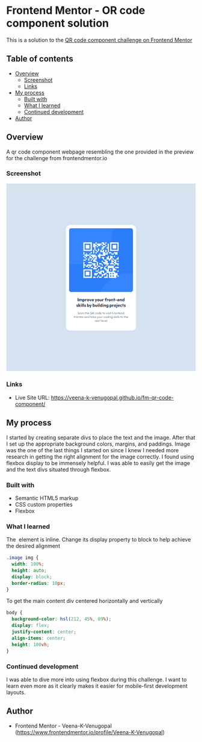 # Frontend Mentor - OR code component solution

This is a solution to the [QR code component challenge on Frontend Mentor](https://www.frontendmentor.io/challenges/qr-code-component-iux_sIO_H)

## Table of contents

- [Overview](#overview)
  - [Screenshot](#screenshot)
  - [Links](#links)
- [My process](#my-process)
  - [Built with](#built-with)
  - [What I learned](#what-i-learned)
  - [Continued development](#continued-development)
- [Author](#author)

## Overview

A qr code component webpage resembling the one provided in the preview for the challenge from frontendmentor.io

### Screenshot

![](./screenshot.png)

### Links

- Live Site URL: https://veena-k-venugopal.github.io/fm-qr-code-component/

## My process

I started by creating separate divs to place the text and the image. After that I set up the appropriate background colors, margins, and paddings. Image was the one of the last things I started on since I knew I needed more research in getting the right alignment for the image correctly. I found using flexbox display to be immensely helpful. I was able to easily get the image and the text divs situated through flexbox.

### Built with

- Semantic HTML5 markup
- CSS custom properties
- Flexbox

### What I learned

The <img> element is inline. Change its display property to block to help achieve the desired alignment

```css
.image img {
  width: 100%;
  height: auto;
  display: block;
  border-radius: 10px;
}
```

To get the main content div centered horizontally and vertically

```css
body {
  background-color: hsl(212, 45%, 89%);
  display: flex;
  justify-content: center;
  align-items: center;
  height: 100vh;
}
```

### Continued development

I was able to dive more into using flexbox during this challenge. I want to learn even more as it clearly makes it easier for mobile-first development layouts.

## Author

- Frontend Mentor - Veena-K-Venugopal (https://www.frontendmentor.io/profile/Veena-K-Venugopal)
